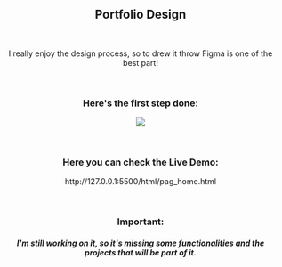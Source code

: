 <h2 align="center">Portfolio Design</h2>
<br>
<p align="center"> I really enjoy the design process, so to drew it throw Figma is one of the best part!</p>
<br>
<h3 align="center">Here's the first step done:</h3>
<p align="center"><img src="https://github.com/viviandemitry/portfolio.viviandemitry.github.io/blob/main/img/figma_pic.png"></p>
<br>
<h3 align="center"> Here you can check the <strong>Live Demo</strong>:</h3>
<p align="center">http://127.0.0.1:5500/html/pag_home.html</p>
<br>
<h3 align="center"> Important:</h3>
<h5 align="center"> I'm still working on it, so it's missing some functionalities and the projects that will be part of it. </h5>
